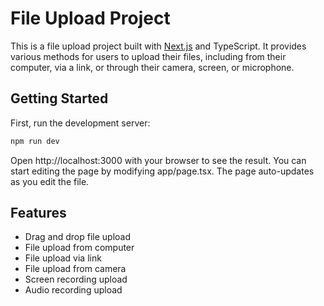 # File Upload Project

This is a file upload project built with [Next.js](https://nextjs.org/) and TypeScript. It provides various methods for users to upload their files, including from their computer, via a link, or through their camera, screen, or microphone.

## Getting Started

First, run the development server:

```bash
npm run dev
```
Open http://localhost:3000 with your browser to see the result.  You can start editing the page by modifying app/page.tsx. The page auto-updates as you edit the file.  

## Features
* Drag and drop file upload
* File upload from computer
* File upload via link
* File upload from camera
* Screen recording upload
* Audio recording upload